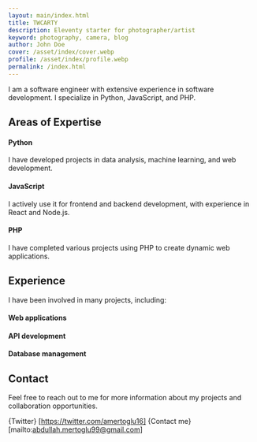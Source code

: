 ```yaml
---
layout: main/index.html
title: TWCARTY
description: Eleventy starter for photographer/artist
keyword: photography, camera, blog
author: John Doe
cover: /asset/index/cover.webp
profile: /asset/index/profile.webp
permalink: /index.html
---
```


I am a software engineer with extensive experience in software development. I specialize in Python, JavaScript, and PHP.

## Areas of Expertise
#### Python
I have developed projects in data analysis, machine learning, and web development.

#### JavaScript
I actively use it for frontend and backend development, with experience in React and Node.js.

#### PHP
I have completed various projects using PHP to create dynamic web applications.

## Experience
I have been involved in many projects, including:

#### Web applications
#### API development
#### Database management


## Contact
Feel free to reach out to me for more information about my projects and collaboration opportunities.

{Twitter} [https://twitter.com/amertoglu16]
{Contact me}
[mailto:abdullah.mertoglu99@gmail.com]
